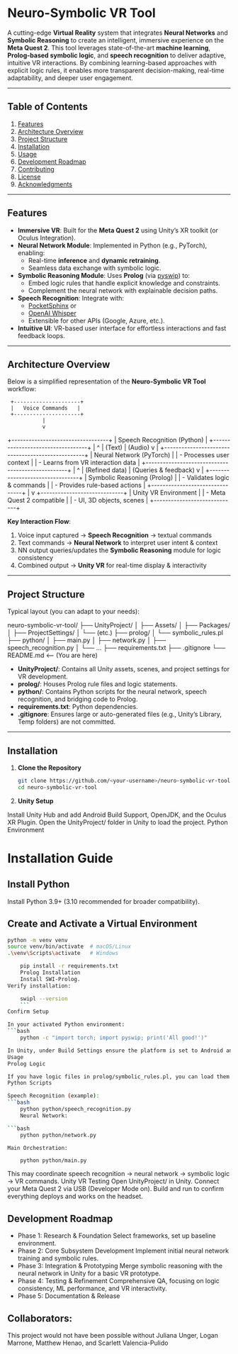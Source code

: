 # Neuro-Symbolic VR Tool

A cutting-edge **Virtual Reality** system that integrates **Neural Networks** and **Symbolic Reasoning** to create an intelligent, immersive experience on the **Meta Quest 2**. This tool leverages state-of-the-art **machine learning**, **Prolog-based symbolic logic**, and **speech recognition** to deliver adaptive, intuitive VR interactions. By combining learning-based approaches with explicit logic rules, it enables more transparent decision-making, real-time adaptability, and deeper user engagement.

---

## Table of Contents
1. [Features](#features)  
2. [Architecture Overview](#architecture-overview)  
3. [Project Structure](#project-structure)  
4. [Installation](#installation)  
5. [Usage](#usage)  
6. [Development Roadmap](#development-roadmap)  
7. [Contributing](#contributing)  
8. [License](#license)  
9. [Acknowledgments](#acknowledgments)

---

## Features

- **Immersive VR**: Built for the **Meta Quest 2** using Unity’s XR toolkit (or Oculus Integration).  
- **Neural Network Module**: Implemented in Python (e.g., PyTorch), enabling:
  - Real-time **inference** and **dynamic retraining**.
  - Seamless data exchange with symbolic logic.
- **Symbolic Reasoning Module**: Uses **Prolog** (via [pyswip](https://github.com/yuce/pyswip)) to:
  - Embed logic rules that handle explicit knowledge and constraints.
  - Complement the neural network with explainable decision paths.
- **Speech Recognition**: Integrate with:
  - [PocketSphinx](https://github.com/cmusphinx/pocketsphinx) or
  - [OpenAI Whisper](https://github.com/openai/whisper)
  - Extensible for other APIs (Google, Azure, etc.).
- **Intuitive UI**: VR-based user interface for effortless interactions and fast feedback loops.

---

## Architecture Overview

Below is a simplified representation of the **Neuro-Symbolic VR Tool** workflow:

     +---------------------+
     |   Voice Commands   |
     +---------------------+
               |
               v
+----------------------------------+ | Speech Recognition (Python) | +----------------------------------+ | ^ | (Text) | (Audio) v | +--------------------------------------------------+ | Neural Network (PyTorch) | | - Processes user context | | - Learns from VR interaction data | +--------------------------------------------------+ | ^ | (Refined data) | (Queries & feedback) v | +--------------------------------+ | Symbolic Reasoning (Prolog) | | - Validates logic & commands | | - Provides rule-based actions | +--------------------------------+ | v +-----------------------------+ | Unity VR Environment | | - Meta Quest 2 compatible | | - UI, 3D objects, scenes | +-----------------------------+


**Key Interaction Flow**:  
1. Voice input captured → **Speech Recognition** → textual commands  
2. Text commands → **Neural Network** to interpret user intent & context  
3. NN output queries/updates the **Symbolic Reasoning** module for logic consistency  
4. Combined output → **Unity VR** for real-time display & interactivity  

---

## Project Structure

Typical layout (you can adapt to your needs):

neuro-symbolic-vr-tool/ ├── UnityProject/ │ ├── Assets/ │ ├── Packages/ │ ├── ProjectSettings/ │ └── (etc.) ├── prolog/ │ └── symbolic_rules.pl ├── python/ │ ├── main.py │ ├── network.py │ ├── speech_recognition.py │ └── ... ├── requirements.txt ├── .gitignore └── README.md <-- (You are here)



- **UnityProject/**: Contains all Unity assets, scenes, and project settings for VR development.  
- **prolog/**: Houses Prolog rule files and logic statements.  
- **python/**: Contains Python scripts for the neural network, speech recognition, and bridging code to Prolog.  
- **requirements.txt**: Python dependencies.  
- **.gitignore**: Ensures large or auto-generated files (e.g., Unity’s Library, Temp folders) are not committed.  

---

## Installation

1. **Clone the Repository**  
   ```bash
   git clone https://github.com/<your-username>/neuro-symbolic-vr-tool.git
   cd neuro-symbolic-vr-tool


2. **Unity Setup**

Install Unity Hub and add Android Build Support, OpenJDK, and the Oculus XR Plugin.
Open the UnityProject/ folder in Unity to load the project.
Python Environment

# Installation Guide

## Install Python
Install Python 3.9+ (3.10 recommended for broader compatibility).

## Create and Activate a Virtual Environment
```bash
python -m venv venv
source venv/bin/activate  # macOS/Linux
.\venv\Scripts\activate   # Windows
```

```bash
    pip install -r requirements.txt
    Prolog Installation
    Install SWI-Prolog.
Verify installation:
```
```bash
    swipl --version
    ```
Confirm Setup

In your activated Python environment:
```bash
    python -c "import torch; import pyswip; print('All good!')"

In Unity, under Build Settings ensure the platform is set to Android and in Project Settings → XR Plug-in Management confirm the Oculus plugin is enabled.
Usage
Prolog Logic

If you have logic files in prolog/symbolic_rules.pl, you can load them in SWI-Prolog or via pyswip.
Python Scripts

Speech Recognition (example):
```bash
    python python/speech_recognition.py
    Neural Network:

```bash
    python python/network.py
```
    Main Orchestration:

```bash
    python python/main.py
```
This may coordinate speech recognition → neural network → symbolic logic → VR commands.
Unity VR Testing
Open UnityProject/ in Unity.
Connect your Meta Quest 2 via USB (Developer Mode on).
Build and run to confirm everything deploys and works on the headset.

## Development Roadmap
- Phase 1: Research & Foundation
Select frameworks, set up baseline environment.
- Phase 2: Core Subsystem Development
Implement initial neural network training and symbolic rules.
- Phase 3: Integration & Prototyping
Merge symbolic reasoning with the neural network in Unity for a basic VR prototype.
- Phase 4: Testing & Refinement
Comprehensive QA, focusing on logic consistency, ML performance, and VR interactivity.
- Phase 5: Documentation & Release


## Collaborators: 
This project would not have been possible without Juliana Unger, Logan Marrone, Matthew Henao, and Scarlett Valencia-Pulido